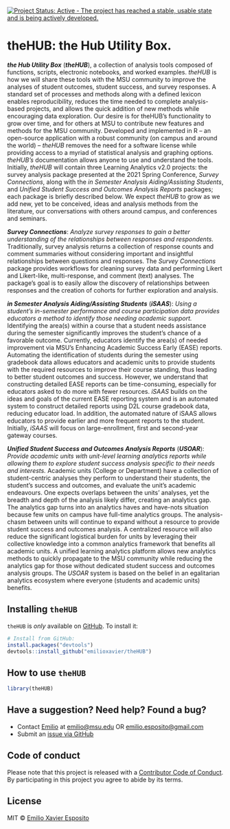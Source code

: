 
<!-- README.md is generated from README.Rmd. Please edit README.Rmd. -->
<!-- badges: start -->

[![Project Status: Active - The project has reached a stable, usable
state and is being actively
developed.](https://www.repostatus.org/badges/latest/active.svg)](https://www.repostatus.org/)
<!-- badges: end -->

# theHUB: the Hub Utility Box.

***the Hub Utility Box*** (***theHUB***), a collection of analysis tools
composed of functions, scripts, electronic notebooks, and worked
examples. *theHUB* is how we will share these tools with the MSU
community to improve the analyses of student outcomes, student success,
and survey responses. A standard set of processes and methods along with
a defined lexicon enables reproducibility, reduces the time needed to
complete analysis-based projects, and allows the quick addition of new
methods while encouraging data exploration. Our desire is for theHUB’s
functionality to grow over time, and for others at MSU to contribute new
features and methods for the MSU community. Developed and implemented in
R – an open-source application with a robust community (on campus and
around the world) – *theHUB* removes the need for a software license
while providing access to a myriad of statistical analysis and graphing
options. *theHUB’s* documentation allows anyone to use and understand
the tools. Initially, *theHUB* will contain three Learning Analytics
v2.0 projects: the survey analysis package presented at the 2021 Spring
Conference, *Survey Connections*, along with the *in Semester Analysis
Aiding/Assisting Students*, and *Unified Student Success and Outcomes
Analysis Reports* packages; each package is briefly described below. We
expect *theHUB* to grow as we add new, yet to be conceived, ideas and
analysis methods from the literature, our conversations with others
around campus, and conferences and seminars.

***Survey Connections***: *Analyze survey responses to gain a better
understanding of the relationships between responses and respondents.*
Traditionally, survey analysis returns a collection of response counts
and comment summaries without considering important and insightful
relationships between questions and responses. The *Survey Connections*
package provides workflows for cleaning survey data and performing
Likert and Likert-like, multi-response, and comment (text) analyses. The
package’s goal is to easily allow the discovery of relationships between
responses and the creation of cohorts for further exploration and
analysis.

***in Semester Analysis Aiding/Assisting Students*** (***iSAAS***):
*Using a student’s in-semester performance and course participation data
provides educators a method to identify those needing academic support.*
Identifying the area(s) within a course that a student needs assistance
during the semester significantly improves the student’s chance of a
favorable outcome. Currently, educators identify the area(s) of needed
improvement via MSU’s Enhancing Academic Success Early (EASE) reports.
Automating the identification of students during the semester using
gradebook data allows educators and academic units to provide students
with the required resources to improve their course standing, thus
leading to better student outcomes and success. However, we understand
that constructing detailed EASE reports can be time-consuming,
especially for educators asked to do more with fewer resources. *iSAAS*
builds on the ideas and goals of the current EASE reporting system and
is an automated system to construct detailed reports using D2L course
gradebook data, reducing educator load. In addition, the automated
nature of iSAAS allows educators to provide earlier and more frequent
reports to the student. Initially, *iSAAS* will focus on
large-enrollment, first and second-year gateway courses.

***Unified Student Success and Outcomes Analysis Reports***
(***USOAR***): *Provide academic units with unit-level learning
analytics reports while allowing them to explore student success
analysis specific to their needs and interests.* Academic units (College
or Department) have a collection of student-centric analyses they
perform to understand their students, the student’s success and
outcomes, and evaluate the unit’s academic endeavours. One expects
overlaps between the units’ analyses, yet the breadth and depth of the
analysis likely differ, creating an analytics gap. The analytics gap
turns into an analytics haves and have-nots situation because few units
on campus have full-time analytics groups. The analysis-chasm between
units will continue to expand without a resource to provide student
success and outcomes analysis. A centralized resource will also reduce
the significant logistical burden for units by leveraging their
collective knowledge into a common analytics framework that benefits all
academic units. A unified learning analytics platform allows new
analytics methods to quickly propagate to the MSU community while
reducing the analytics gap for those without dedicated student success
and outcomes analysis groups. The *USOAR* system is based on the belief
in an egalitarian analytics ecosystem where everyone (students and
academic units) benefits.

## Installing `theHUB`

`theHUB` is *only* available on
[GitHub](https://github.com/emilioxavier/theHUB/). To install it:

``` r
# Install from GitHub:
install.packages("devtools")
devtools::install_github("emilioxavier/theHUB")
```

## How to use `theHUB`

``` r
library(theHUB)
```

## Have a suggestion? Need help? Found a bug?

-   Contact [Emilio](https://github.com/emilioxavier/) at
    <emilio@msu.edu> OR <emilio.esposito@gmail.com>
-   Submit an [issue via
    GitHub](https://github.com/emilioxavier/theHUB/issues/)

## Code of conduct

Please note that this project is released with a [Contributor Code of
Conduct](https://github.com/emilioxavier/sageparenting/blob/master/CONDUCT.md).
By participating in this project you agree to abide by its terms.

## License

MIT © [Emilio Xavier Esposito](https://github.com/emilioxavier/)
